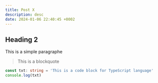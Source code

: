 ```yaml
---
title: Post X
description: desc
date: 2024-01-06 22:40:45 +0002
---
```


## Heading 2

This is a simple paragraphe

> This is a blockquote

```typescript
const txt: string = 'This is a code block for TypeScript language'
console.log(txt)
```